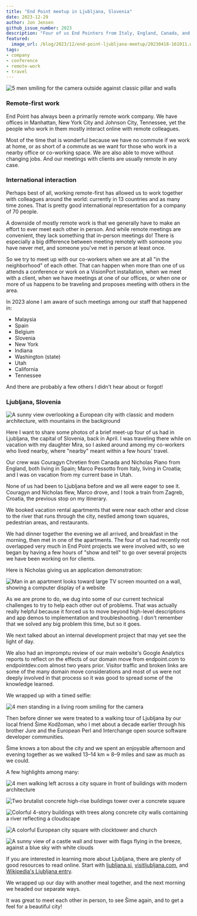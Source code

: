 ```yaml
---
title: "End Point meetup in Ljubljana, Slovenia"
date: 2023-12-29
author: Jon Jensen
github_issue_number: 2023
description: "Four of us End Pointers from Italy, England, Canada, and the United States gathered in Slovenia’s capital city to meet in person, discuss work, and enjoy the sights."
featured:
  image_url: /blog/2023/12/end-point-ljubljana-meetup/20230418-161011.webp
tags:
- company
- conference
- remote-work
- travel
---
```


![5 men smiling for the camera outside against classic pillar and walls](/blog/2023/12/end-point-ljubljana-meetup/20230418-161011.webp)

<!-- Photos by Jon Jensen except IMG_9314.webp which is by Nicholas Piano -->

### Remote-first work

End Point has always been a primarily remote work company. We have offices in Manhattan, New York City and Johnson City, Tennessee, yet the people who work in them mostly interact online with remote colleagues.

Most of the time that is wonderful because we have no commute if we work at home, or as short of a commute as we want for those who work in a nearby office or co-working space. We are also able to move without changing jobs. And our meetings with clients are usually remote in any case.

### International interaction

Perhaps best of all, working remote-first has allowed us to work together with colleagues around the world: currently in 13 countries and as many time zones. That is pretty good international representation for a company of 70 people.

A downside of mostly remote work is that we generally have to make an effort to ever meet each other in person. And while remote meetings are convenient, they lack something that in-person meetings do! There is especially a big difference between meeting remotely with someone you have never met, and someone you've met in person at least once.

So we try to meet up with our co-workers when we are at all "in the neighborhood" of each other. That can happen when more than one of us attends a conference or work on a VisionPort installation, when we meet with a client, when we have meetings at one of our offices, or when one or more of us happens to be traveling and proposes meeting with others in the area.

In 2023 alone I am aware of such meetings among our staff that happened in:

* Malaysia
* Spain
* Belgium
* Slovenia
* New York
* Indiana
* Washington (state)
* Utah
* California
* Tennessee

And there are probably a few others I didn't hear about or forgot!

### Ljubljana, Slovenia

![A sunny view overlooking a European city with classic and modern architecture, with mountains in the background](/blog/2023/12/end-point-ljubljana-meetup/20230419-143046.webp)

Here I want to share some photos of a brief meet-up four of us had in Ljubljana, the capital of Slovenia, back in April. I was traveling there while on vacation with my daughter Mira, so I asked around among my co-workers who lived nearby, where "nearby" meant within a few hours' travel.

Our crew was Couragyn Chretien from Canada and Nicholas Piano from England, both living in Spain; Marco Pessotto from Italy, living in Croatia; and I was on vacation from my current base in Utah.

None of us had been to Ljubljana before and we all were eager to see it. Couragyn and Nicholas flew, Marco drove, and I took a train from Zagreb, Croatia, the previous stop on my itinerary.

We booked vacation rental apartments that were near each other and close to the river that runs through the city, nestled among town squares, pedestrian areas, and restaurants.

We had dinner together the evening we all arrived, and breakfast in the morning, then met in one of the apartments. The four of us had recently not overlapped very much in End Point projects we were involved with, so we began by having a few hours of "show and tell" to go over several projects we have been working on for clients.

Here is Nicholas giving us an application demonstration:

![Man in an apartment looks toward large TV screen mounted on a wall, showing a computer display of a website](/blog/2023/12/end-point-ljubljana-meetup/20230418-104650.webp)

As we are prone to do, we dug into some of our current technical challenges to try to help each other out of problems. That was actually really helpful because it forced us to move beyond high-level descriptions and app demos to implementation and troubleshooting. I don't remember that we solved any big problem this time, but so it goes.

We next talked about an internal development project that may yet see the light of day.

We also had an impromptu review of our main website's Google Analytics reports to reflect on the effects of our domain move from endpoint\.com to endpointdev\.com almost two years prior. Visitor traffic and broken links are some of the many domain move considerations and most of us were not deeply involved in that process so it was good to spread some of the knowledge learned.

We wrapped up with a timed selfie:

![4 men standing in a living room smiling for the camera](/blog/2023/12/end-point-ljubljana-meetup/IMG_9314.webp)

Then before dinner we were treated to a walking tour of Ljubljana by our local friend Šime Kodžoman, who I met about a decade earlier through his brother Jure and the European Perl and Interchange open source software developer communities.

Šime knows a ton about the city and we spent an enjoyable afternoon and evening together as we walked 13–14 km ≈ 8–9 miles and saw as much as we could.

A few highlights among many:

![4 men walking left across a city square in front of buildings with modern architecture](/blog/2023/12/end-point-ljubljana-meetup/20230418-162739.webp)

![Two brutalist concrete high-rise buildings tower over a concrete square](/blog/2023/12/end-point-ljubljana-meetup/20230418-143618.webp)

![Colorful 4-story buildings with trees along concrete city walls containing a river reflecting a cloudscape](/blog/2023/12/end-point-ljubljana-meetup/20230418-145303.webp)

![A colorful European city square with clocktower and church](/blog/2023/12/end-point-ljubljana-meetup/20230418-145712.webp)

![A sunny view of a castle wall and tower with flags flying in the breeze, against a blue sky with white clouds](/blog/2023/12/end-point-ljubljana-meetup/20230419-142136.webp)

If you are interested in learning more about Ljubljana, there are plenty of good resources to read online. Start with [ljubljana.si](https://www.ljubljana.si/en/), [visitljubljana.com](https://www.visitljubljana.com/en/visitors), and [Wikipedia's Ljubljana entry](https://en.wikipedia.org/wiki/Ljubljana).

We wrapped up our day with another meal together, and the next morning we headed our separate ways.

It was great to meet each other in person, to see Šime again, and to get a feel for a beautiful city!

